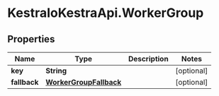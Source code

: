# KestraIoKestraApi.WorkerGroup

## Properties

Name | Type | Description | Notes
------------ | ------------- | ------------- | -------------
**key** | **String** |  | [optional] 
**fallback** | [**WorkerGroupFallback**](WorkerGroupFallback.md) |  | [optional] 


